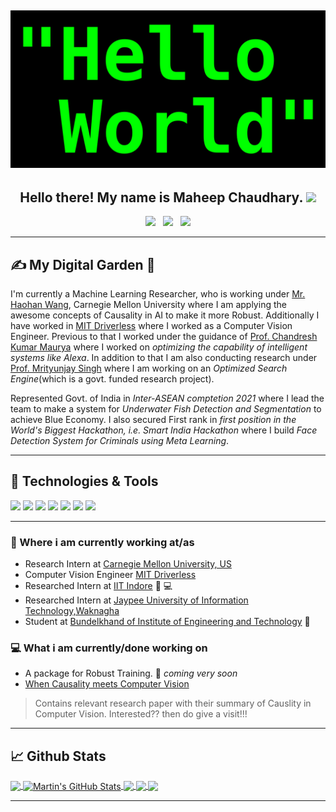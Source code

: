 

## ![Maheep Chaudhary's header](https://github.com/MaheepChaudhary/MaheepChaudhary/blob/main/images/1200px-HelloWorld.svg.png)
<h2 align="center">Hello there! My name is Maheep Chaudhary. <img src="https://raw.githubusercontent.com/MartinHeinz/MartinHeinz/master/wave.gif" width="30px"></h2>
<p align='center'>
<a href="https://maheepchaudhary.github.io/maheep.github.io/"><img height="30" src="https://avatars.githubusercontent.com/u/64949957?v=4"></a>&nbsp;&nbsp;
<a href="https://medium.com/@chaudhary.maheep28"><img height="30" src="https://miro.medium.com/max/3150/1*6_fgYnisCa9V21mymySIvA.png"></a>&nbsp;&nbsp;
<a href="https://www.linkedin.com/in/maheep-chaudhary-07a03617a/"><img height="30" src="https://cdn-icons-png.flaticon.com/512/174/174857.png"></a>
</p>
<div align='center'>
 

</div>

<!--<p align="center">I am a 3rd Year undergraduate student at [Bundelkhand Institute of Technology, Jhansi]. I aspire to be a valuable resource in society; help develop software that is going to meet individual client needs. Being a team player with strong analytical and problem solving skills I come up with creative solutions for complex problems. I am an active blogger and passionate about inclusion of women in computing. Being pragmatic by nature, I inhabit an up help desire and straight forward outlook. I believe in constant learning and exploring new things; wish to travel the world and try every cuisine.
</p>-->

---

## &#x270d; My Digital Garden 🌱

I'm currently a Machine Learning Researcher, who is working under [Mr. Haohan Wang](https://scholar.google.com/citations?user=nZxJGeUAAAAJ&hl=en), Carnegie Mellon University where I am applying the awesome concepts of Causality in AI to make it more Robust. Additionally I have worked in [MIT Driverless](http://driverless.mit.edu/) where I worked as a Computer Vision Engineer. Previous to that I worked under the guidance of [Prof. Chandresh Kumar Maurya](https://scholar.google.com/citations?user=OR0yLJEAAAAJ&hl=en&oi=ao) where I worked on *optimizing the capability of intelligent systems like Alexa*. In addition to that I am also conducting research under [Prof. Mrityunjay Singh](https://scholar.google.com/citations?hl=en&user=5kG-VWMAAAAJ) where I am working on an *Optimized Search Engine*(which is a govt. funded research project). 

Represented Govt. of India in *Inter-ASEAN comptetion 2021* where I lead the team to make a system for *Underwater Fish Detection and Segmentation* to achieve Blue Economy. I also secured First rank in *first position in the World's Biggest Hackathon, i.e. Smart India Hackathon* where I build *Face Detection System for Criminals using Meta Learning*.

---

## 🔧 Technologies & Tools
![](https://img.shields.io/badge/Code-Python-informational?style=flat&logo=python&logoColor=white&color=2bbc8a)
![](https://img.shields.io/badge/Code-Tensorflow-blue)
![](https://img.shields.io/badge/Code-Pytorch-blue)
![](https://img.shields.io/badge/Code-numpy-green)
![](https://img.shields.io/badge/Code-pandas-green)
![](https://img.shields.io/badge/Scrapping-Selenium-brightgreen)
![](https://img.shields.io/badge/Website-django-red)

---


### 💼 Where i am currently working at/as
- Research Intern at [Carnegie Mellon University, US](https://www.cmu.edu/) 
- Computer Vision Engineer [MIT Driverless](http://driverless.mit.edu/)
- Researched Intern at [IIT Indore](https://www.iiti.ac.in/) 💼 💻
- Researched Intern at [Jaypee University of Information Technology,Waknagha](https://www.juit.ac.in/)
- Student at [Bundelkhand of Institute of Engineering and Technology](http://bietjhs.ac.in/) 💼 

### 💻 What i am currently/done working on
- A package for Robust Training.  🚀 *coming very soon*
- [When Causality meets Computer Vision](https://github.com/MaheepChaudhary/causation_in_computer_vision) 
> Contains relevant research paper with their summary of Causlity in Computer Vision. Interested?? then do give a visit!!!

---
<!--### 📫 Where to find me
- [LinkedIn](https://www.linkedin.com/in/maheep-chaudhary-07a03617a/) 👨💼
- [Blog](https://medium.com/@chaudhary.maheep28) 🤓💻
- [Instagram](https://www.instagram.com/maheepchaudhary/) 😎
- [Facebook](https://www.facebook.com/maheep.chaudhary/) 😏
- [Twitter](https://twitter.com/stephenajulu) 🐤
-->

## &#x1f4c8; Github Stats

<a href="https://github.com/MaheepChaudhary/MaheepChaudhary">
  <img align="center" src="https://github-readme-stats.vercel.app/api/top-langs/?username=MaheepChaudhary&hide=java,html&title_color=ffffff&text_color=c9cacc&icon_color=2bbc8a&bg_color=1d1f21" />
</a>
<a href="https://github.com/MaheepChaudhary/MaheepChaudhary">
  <img align="center" src="https://github-readme-stats.vercel.app/api?username=MaheepChaudhary&show_icons=true&line_height=27&count_private=true&title_color=ffffff&text_color=c9cacc&icon_color=2bbc8a&bg_color=1d1f21" alt="Martin's GitHub Stats" />
</a>

<a href="https://github.com/MaheepChaudhary/Stand-Alone_Self-Attention">
  <img align="center" src="https://github-readme-stats.vercel.app/api/pin/?username=MaheepChaudhary&repo=Stand-Alone_Self-Attention&title_color=ffffff&text_color=c9cacc&icon_color=2bbc8a&bg_color=1d1f21" />
</a>

<a href="https://github.com/MaheepChaudhary/Covid-19_Alert_System">
  <img align="center" src="https://github-readme-stats.vercel.app/api/pin/?username=MaheepChaudhary&repo=Covid-19_Alert_System&title_color=ffffff&text_color=c9cacc&icon_color=2bbc8a&bg_color=1d1f21" />
</a>


<a href="https://github.com/MaheepChaudhary/Neural-Style-Transfer">
  <img align="center" src="https://github-readme-stats.vercel.app/api/pin/?username=MaheepChaudhary&repo=Neural-Style-Transfer&title_color=ffffff&text_color=c9cacc&icon_color=2bbc8a&bg_color=1d1f21" />
</a>    


<!--
## Stargazers
[![Stargazers repo roster for @MaheepChaudhary/MaheepChaudhary](https://reporoster.com/stars/MaheepChaudhary/MaheepChaudhary)](https://github.com/MaheepChaudhary/MaheepChaudhary/stargazers)
-->
---
